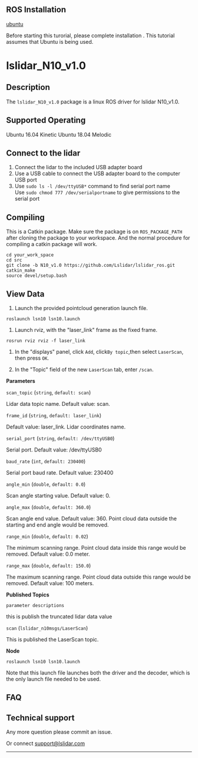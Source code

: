 ROS Installation
-----

[ubuntu](http://wiki.ros.org/Installation/Ubuntu)

Before starting this turorial, please complete installation . This tutorial assumes that Ubuntu is being used.

# lslidar_N10_v1.0

## Description

The `lslidar_N10_v1.0` package is a linux ROS driver for lslidar N10_v1.0.

Supported Operating
----

Ubuntu 16.04 Kinetic
Ubuntu 18.04 Melodic

## Connect to the lidar

1. Connect the lidar to the included USB adapter board
2. Use a USB cable to connect the USB adapter board to the computer USB port
3. Use `sudo ls -l /dev/ttyUSB*` command to find serial port name <br>Use `sudo chmod 777 /dev/serialportname` to give permissions to the serial port<br>

## Compiling

This is a Catkin package. Make sure the package is on `ROS_PACKAGE_PATH`  after cloning the package to your workspace. And the normal procedure for compiling a catkin package will work.

```
cd your_work_space
cd src
git clone -b N10_v1.0 https://github.com/Lslidar/lslidar_ros.git
catkin_make
source devel/setup.bash
```

## View Data

1. Launch the provided pointcloud generation launch file.

```
roslaunch lsn10 lsn10.launch
```

1. Launch rviz, with the "laser_link" frame as the fixed frame.

```
rosrun rviz rviz -f laser_link
```

1. In the "displays" panel, click `Add`, click`By topic`,then select `LaserScan`, then press `OK`.

2. In the "Topic" field of the new `LaserScan` tab, enter `/scan`.

**Parameters**

`scan_topic` (`string`, `default: scan`)

Lidar data topic name. Default value: scan.

`frame_id` (`string`, `default: laser_link`)

Default value: laser_link. Lidar coordinates name.

`serial_port` (`string`, `default: /dev/ttyUSB0`)

Serial port. Default value: /dev/ttyUSB0

`baud_rate` (`int`, `default: 230400`)

Serial port baud rate. Default value: 230400

`angle_min` (`double`, `default: 0.0`)

Scan angle starting value. Default value: 0.

`angle_max` (`double`, `default: 360.0`)

Scan angle end value. Default value: 360. Point cloud data outside the starting and end angle would be removed.

`range_min` (`double`, `default: 0.02`)

The minimum scanning range. Point cloud data inside this range would be removed. Default value: 0.0 meter.

`range_max` (`double`, `default: 150.0`)

The maximum scanning range. Point cloud data outside this range would be removed. Default value: 100 meters.

**Published Topics**

`parameter descriptions`

this is publish the truncated lidar data value

`scan` (`lslidar_n10msgs/LaserScan`)

This is published the LaserScan topic.

**Node**

```
roslaunch lsn10 lsn10.launch
```

Note that this launch file launches both the driver and the decoder, which is the only launch file needed to be used.


## FAQ

## Technical support

Any more question please commit an issue.

Or connect support@lslidar.com





****
